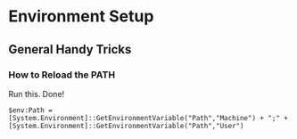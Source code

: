 # Environment Setup

## General Handy Tricks

### How to Reload the PATH
Run this. Done!

```
$env:Path = [System.Environment]::GetEnvironmentVariable("Path","Machine") + ";" + [System.Environment]::GetEnvironmentVariable("Path","User")
```